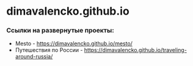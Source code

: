 # dimavalencko.github.io

### Ссылки на развернутые проекты:
 - Mesto - https://dimavalencko.github.io/mesto/
 - Путешествия по России - https://dimavalencko.github.io/traveling-around-russia/